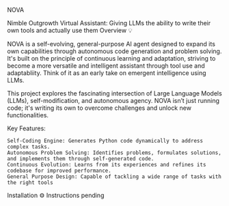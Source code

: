 NOVA

Nimble Outgrowth Virtual Assistant: Giving LLMs the ability to write their own tools and actually use them
Overview 💡

NOVA is a self-evolving, general-purpose AI agent designed to expand its own capabilities through autonomous code generation and problem solving. It's built on the principle of continuous learning and adaptation, striving to become a more versatile and intelligent assistant through tool use and adaptabliity. Think of it as an early take on emergent intelligence using LLMs.

This project explores the fascinating intersection of Large Language Models (LLMs), self-modification, and autonomous agency. NOVA isn’t just running code; it's writing its own to overcome challenges and unlock new functionalities.

Key Features:

    Self-Coding Engine: Generates Python code dynamically to address complex tasks.
    Autonomous Problem Solving: Identifies problems, formulates solutions, and implements them through self-generated code.
    Continuous Evolution: Learns from its experiences and refines its codebase for improved performance.
    General Purpose Design: Capable of tackling a wide range of tasks with the right tools

Installation ⚙️
Instructions pending

